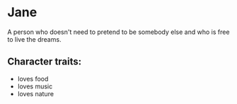 # Jane

A person who doesn't need to pretend to be somebody else and who is free to live the dreams.

## Character traits:
* loves food
* loves music
* loves nature 